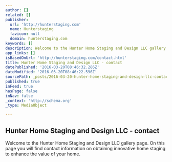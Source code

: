 ```yaml
---
author: []
related: []
publisher:
  url: 'http://hunterstaging.com'
  name: Hunterstaging
  favicon: null
  domain: hunterstaging.com
keywords: []
description: Welcome to the Hunter Home Staging and Design LLC gallery page. On this page you will find contact information on obtaining innovative home staging to enhance the value of your home.
app_links: []
isBasedOnUrl: 'http://hunterstaging.com/contact.html'
title: Hunter Home Staging and Design LLC - contact
datePublished: '2016-03-20T08:46:32.286Z'
dateModified: '2016-03-20T08:46:22.596Z'
sourcePath: _posts/2016-03-20-hunter-home-staging-and-design-llc-contact.md
published: true
inFeed: true
hasPage: false
inNav: false
_context: 'http://schema.org'
_type: MediaObject

---
```

<article style=""><h1>Hunter Home Staging and Design LLC - contact</h1><p>Welcome to the Hunter Home Staging and Design LLC gallery page. On this page you will find contact information on obtaining innovative home staging to enhance the value of your home.</p></article>